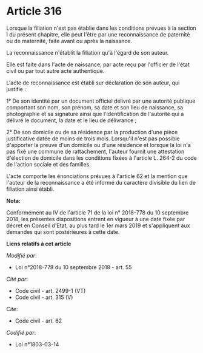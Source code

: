 # Article 316

Lorsque la filiation n'est pas établie dans les conditions prévues à la section I du présent chapitre, elle peut l'être par
une reconnaissance de paternité ou de maternité, faite avant ou après la naissance.

La reconnaissance n'établit la filiation qu'à l'égard de son auteur.

Elle est faite dans l'acte de naissance, par acte reçu par l'officier de l'état civil ou par tout autre acte authentique.

L'acte de reconnaissance est établi sur déclaration de son auteur, qui justifie :

1° De son identité par un document officiel délivré par une autorité publique comportant son nom, son prénom, sa date et son
lieu de naissance, sa photographie et sa signature ainsi que l'identification de l'autorité qui a délivré le document, la
date et le lieu de délivrance ;

2° De son domicile ou de sa résidence par la production d'une pièce justificative datée de moins de trois mois. Lorsqu'il
n'est pas possible d'apporter la preuve d'un domicile ou d'une résidence et lorsque la loi n'a pas fixé une commune de
rattachement, l'auteur fournit une attestation d'élection de domicile dans les conditions fixées à l'article L. 264-2 du code
de l'action sociale et des familles.

L'acte comporte les énonciations prévues à l'article 62 et la mention que l'auteur de la reconnaissance a été informé du
caractère divisible du lien de filiation ainsi établi.

**Nota:**

Conformément au IV de l'article 71 de la loi n° 2018-778 du 10 septembre 2018, les présentes dispositions entrent en vigueur
à une date fixée par décret en Conseil d'Etat, au plus tard le 1er mars 2019 et s'appliquent aux demandes qui sont
postérieures à cette date.

**Liens relatifs à cet article**

_Modifié par_:

  - Loi n°2018-778 du 10 septembre 2018 - art. 55

_Cité par_:

  - Code civil - art. 2499-1 (VT)
  - Code civil - art. 315 (V)

_Cite_:

  - Code civil - art. 62

_Codifié par_:

  - Loi n°1803-03-14
